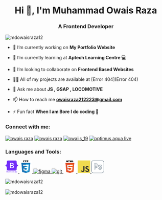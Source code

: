 <h1 align="center">Hi 👋, I'm Muhammad Owais Raza</h1>
<h3 align="center">A Frontend Developer</h3>


<p align="left"> <img src="https://komarev.com/ghpvc/?username=mdowaisraza12&label=Profile%20views&color=0e75b6&style=flat" alt="mdowaisraza12" /> </p>

- 🔭 I’m currently working on **My Portfolio Website**

- 🌱 I’m currently learning at **Aptech Learning Centre 💻**

- 👯 I’m looking to collaborate on **Frontend Based Websites**

- 👨‍💻 All of my projects are available at [Error 404](Error 404)

- 💬 Ask me about **JS , GSAP , LOCOMOTIVE**

- 📫 How to reach me **owaisraza212223@gmail.com**

- ⚡ Fun fact **When I am Bore I do coding 🤣**

<h3 align="left">Connect with me:</h3>
<p align="left">
<a href="https://linkedin.com/in/owais raza" target="blank"><img align="center" src="https://raw.githubusercontent.com/rahuldkjain/github-profile-readme-generator/master/src/images/icons/Social/linked-in-alt.svg" alt="owais raza" height="30" width="40" /></a>
<a href="https://fb.com/owais raza" target="blank"><img align="center" src="https://raw.githubusercontent.com/rahuldkjain/github-profile-readme-generator/master/src/images/icons/Social/facebook.svg" alt="owais raza" height="30" width="40" /></a>
<a href="https://instagram.com/owaiis_19" target="blank"><img align="center" src="https://raw.githubusercontent.com/rahuldkjain/github-profile-readme-generator/master/src/images/icons/Social/instagram.svg" alt="owaiis_19" height="30" width="40" /></a>
<a href="https://www.youtube.com/c/optimus aqua live" target="blank"><img align="center" src="https://raw.githubusercontent.com/rahuldkjain/github-profile-readme-generator/master/src/images/icons/Social/youtube.svg" alt="optimus aqua live" height="30" width="40" /></a>
</p>

<h3 align="left">Languages and Tools:</h3>
<p align="left"> <a href="https://getbootstrap.com" target="_blank" rel="noreferrer"> <img src="https://raw.githubusercontent.com/devicons/devicon/master/icons/bootstrap/bootstrap-plain-wordmark.svg" alt="bootstrap" width="40" height="40"/> </a> <a href="https://www.w3schools.com/css/" target="_blank" rel="noreferrer"> <img src="https://raw.githubusercontent.com/devicons/devicon/master/icons/css3/css3-original-wordmark.svg" alt="css3" width="40" height="40"/> </a> <a href="https://www.figma.com/" target="_blank" rel="noreferrer"> <img src="https://www.vectorlogo.zone/logos/figma/figma-icon.svg" alt="figma" width="40" height="40"/> </a> <a href="https://git-scm.com/" target="_blank" rel="noreferrer"> <img src="https://www.vectorlogo.zone/logos/git-scm/git-scm-icon.svg" alt="git" width="40" height="40"/> </a> <a href="https://www.w3.org/html/" target="_blank" rel="noreferrer"> <img src="https://raw.githubusercontent.com/devicons/devicon/master/icons/html5/html5-original-wordmark.svg" alt="html5" width="40" height="40"/> </a> <a href="https://developer.mozilla.org/en-US/docs/Web/JavaScript" target="_blank" rel="noreferrer"> <img src="https://raw.githubusercontent.com/devicons/devicon/master/icons/javascript/javascript-original.svg" alt="javascript" width="40" height="40"/> </a> <a href="https://www.photoshop.com/en" target="_blank" rel="noreferrer"> <img src="https://raw.githubusercontent.com/devicons/devicon/master/icons/photoshop/photoshop-line.svg" alt="photoshop" width="40" height="40"/> </a> </p>

<p><img align="center" src="https://github-readme-stats.vercel.app/api/top-langs?username=mdowaisraza12&show_icons=true&locale=en&layout=compact" alt="mdowaisraza12" /></p>

<p><img align="center" src="https://github-readme-streak-stats.herokuapp.com/?user=mdowaisraza12&" alt="mdowaisraza12" /></p>
